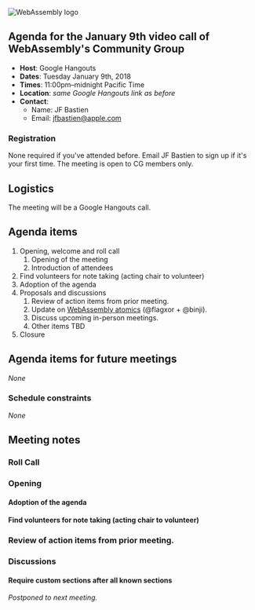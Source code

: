 ![WebAssembly logo](/images/WebAssembly.png)

## Agenda for the January 9th video call of WebAssembly's Community Group

- **Host**: Google Hangouts
- **Dates**: Tuesday January 9th, 2018
- **Times**: 11:00pm–midnight Pacific Time
- **Location**: *same Google Hangouts link as before*
- **Contact**:
    - Name: JF Bastien
    - Email: jfbastien@apple.com

### Registration

None required if you've attended before. Email JF Bastien to sign up if it's
your first time. The meeting is open to CG members only.

## Logistics

The meeting will be a Google Hangouts call.

## Agenda items

1. Opening, welcome and roll call
    1. Opening of the meeting
    1. Introduction of attendees
1. Find volunteers for note taking (acting chair to volunteer)
1. Adoption of the agenda
1. Proposals and discussions
    1. Review of action items from prior meeting.
    1. Update on [WebAssembly atomics](https://github.com/WebAssembly/threads) (@flagxor + @binji).
    1. Discuss upcoming in-person meetings.
    1. Other items TBD
1. Closure

## Agenda items for future meetings

*None*

### Schedule constraints

*None*

## Meeting notes

### Roll Call


### Opening

#### Adoption of the agenda


#### Find volunteers for note taking (acting chair to volunteer)

### Review of action items from prior meeting.


### Discussions

#### Require custom sections after all known sections


*Postponed to next meeting.*
